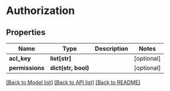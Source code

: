 # Authorization

## Properties
Name | Type | Description | Notes
------------ | ------------- | ------------- | -------------
**acl_key** | **list[str]** |  | [optional] 
**permissions** | **dict(str, bool)** |  | [optional] 

[[Back to Model list]](../README.md#documentation-for-models) [[Back to API list]](../README.md#documentation-for-api-endpoints) [[Back to README]](../README.md)


